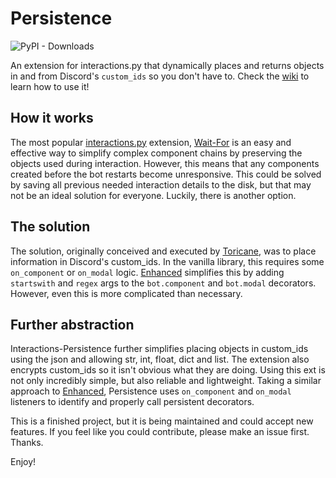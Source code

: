 # Persistence

![PyPI - Downloads](https://img.shields.io/pypi/dm/interactions-persistence?color=red)

An extension for interactions.py that dynamically places and returns objects in and from Discord's `custom_ids` so you don't have to. Check the [wiki](https://github.com/Dworv/interactions-persistence/wiki) to learn how to use it!

## How it works
The most popular [interactions.py](https://github.com/interactions-py) extension, [Wait-For](https://github.com/interactions-py/wait_for) is an easy and effective way to simplify complex component chains by preserving the objects used during interaction.
However, this means that any components created before the bot restarts become unresponsive.
This could be solved by saving all previous needed interaction details to the disk, but that may not be an ideal solution for everyone. Luckily, there is another option.

## The solution
The solution, originally conceived and executed by [Toricane](https://github.com/Toricane), was to place information in Discord's custom_ids. In the vanilla library, this requires some `on_component` or `on_modal` logic. [Enhanced](https://github.com/interactions-py/enhanced) simplifies this by adding `startswith` and `regex` args to the `bot.component` and `bot.modal` decorators. However, even this is more complicated than necessary.

## Further abstraction
Interactions-Persistence further simplifies placing objects in custom_ids using the json and allowing str, int, float, dict and list. The extension also encrypts custom_ids so it isn't obvious what they are doing. Using this ext is not only incredibly simple, but also reliable and lightweight. Taking a similar approach to [Enhanced](https://github.com/interactions-py/enhanced), Persistence uses `on_component` and `on_modal` listeners to identify and properly call persistent decorators.

This is a finished project, but it is being maintained and could accept new features. If you feel like you could contribute, please make an issue first. Thanks.

Enjoy!
